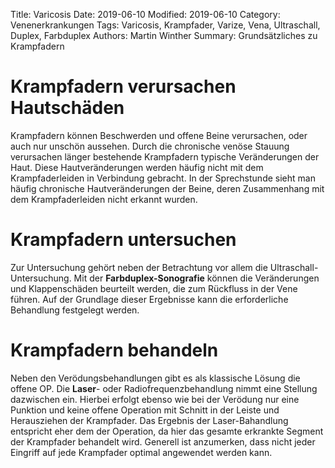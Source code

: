 Title: Varicosis
Date: 2019-06-10
Modified: 2019-06-10
Category: Venenerkrankungen
Tags: Varicosis, Krampfader, Varize, Vena, Ultraschall, Duplex, Farbduplex
Authors: Martin Winther
Summary: Grundsätzliches zu Krampfadern

# Krampfadern verursachen Hautschäden

Krampfadern können Beschwerden und offene Beine verursachen, oder auch nur unschön aussehen. 
Durch die chronische venöse Stauung verursachen länger bestehende Krampfadern typische Veränderungen der Haut.
Diese Hautveränderungen werden häufig nicht mit dem Krampfaderleiden in Verbindung gebracht. 
In der Sprechstunde sieht man häufig chronische Hautveränderungen der Beine, deren Zusammenhang mit dem Krampfaderleiden nicht erkannt wurden. 

# Krampfadern untersuchen

Zur Untersuchung gehört neben der Betrachtung vor allem die Ultraschall-Untersuchung. 
Mit der **Farbduplex-Sonografie** können die Veränderungen und Klappenschäden beurteilt werden, 
die zum Rückfluss in der Vene führen.
Auf der Grundlage dieser Ergebnisse kann die erforderliche Behandlung festgelegt werden. 

# Krampfadern behandeln

Neben den Verödungsbehandlungen gibt es als klassische Lösung die offene OP. 
Die **Laser**- oder Radiofrequenzbehandlung nimmt eine Stellung dazwischen ein. 
Hierbei erfolgt ebenso wie bei der Verödung nur eine Punktion und keine offene Operation mit 
Schnitt in der Leiste und Herausziehen der Krampfader.
Das Ergebnis der Laser-Bahandlung entspricht eher dem der Operation, da hier das 
gesamte erkrankte Segment der Krampfader behandelt wird. 
Generell ist anzumerken, dass nicht jeder Eingriff auf jede Krampfader optimal angewendet werden kann. 

